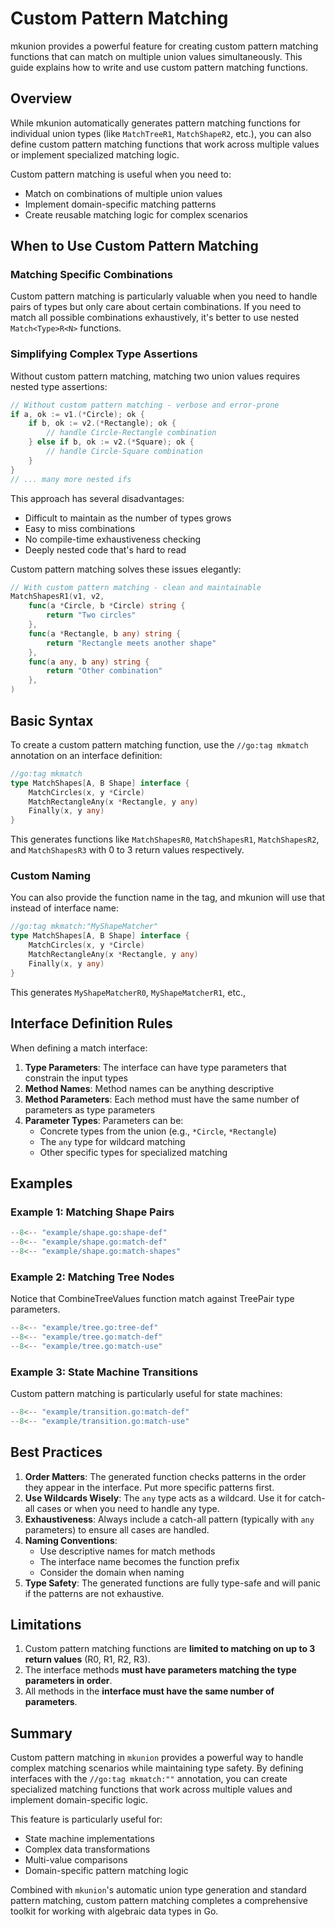 # Custom Pattern Matching

mkunion provides a powerful feature for creating custom pattern matching functions that can match on multiple union values simultaneously. This guide explains how to write and use custom pattern matching functions.

## Overview

While mkunion automatically generates pattern matching functions for individual union types (like `MatchTreeR1`, `MatchShapeR2`, etc.), you can also define custom pattern matching functions that work across multiple values or implement specialized matching logic.

Custom pattern matching is useful when you need to:
- Match on combinations of multiple union values
- Implement domain-specific matching patterns
- Create reusable matching logic for complex scenarios

## When to Use Custom Pattern Matching

### Matching Specific Combinations
Custom pattern matching is particularly valuable when you need to handle pairs of types but only care about certain combinations. If you need to match all possible combinations exhaustively, it's better to use nested `Match<Type>R<N>` functions.

### Simplifying Complex Type Assertions
Without custom pattern matching, matching two union values requires nested type assertions:

```go
// Without custom pattern matching - verbose and error-prone
if a, ok := v1.(*Circle); ok {
    if b, ok := v2.(*Rectangle); ok {
        // handle Circle-Rectangle combination
    } else if b, ok := v2.(*Square); ok {
        // handle Circle-Square combination
    }
}
// ... many more nested ifs
```

This approach has several disadvantages:
- Difficult to maintain as the number of types grows
- Easy to miss combinations
- No compile-time exhaustiveness checking
- Deeply nested code that's hard to read

Custom pattern matching solves these issues elegantly:

```go
// With custom pattern matching - clean and maintainable
MatchShapesR1(v1, v2,
    func(a *Circle, b *Circle) string { 
        return "Two circles" 
    },
    func(a *Rectangle, b any) string { 
        return "Rectangle meets another shape" 
    },
    func(a any, b any) string { 
        return "Other combination" 
    },
)
```

## Basic Syntax

To create a custom pattern matching function, use the `//go:tag mkmatch` annotation on an interface definition:

```go
//go:tag mkmatch
type MatchShapes[A, B Shape] interface {
    MatchCircles(x, y *Circle)
    MatchRectangleAny(x *Rectangle, y any)
    Finally(x, y any)
}
```

This generates functions like `MatchShapesR0`, `MatchShapesR1`, `MatchShapesR2`, and `MatchShapesR3` with 0 to 3 return values respectively.

### Custom Naming

You can also provide the function name in the tag, and mkunion will use that instead of interface name:

```go
//go:tag mkmatch:"MyShapeMatcher"
type MatchShapes[A, B Shape] interface {
    MatchCircles(x, y *Circle)
    MatchRectangleAny(x *Rectangle, y any)
    Finally(x, y any)
}
```

This generates `MyShapeMatcherR0`, `MyShapeMatcherR1`, etc., 

## Interface Definition Rules

When defining a match interface:

1. **Type Parameters**: The interface can have type parameters that constrain the input types
2. **Method Names**: Method names can be anything descriptive
3. **Method Parameters**: Each method must have the same number of parameters as type parameters
4. **Parameter Types**: Parameters can be:
   - Concrete types from the union (e.g., `*Circle`, `*Rectangle`)
   - The `any` type for wildcard matching
   - Other specific types for specialized matching

## Examples

### Example 1: Matching Shape Pairs

```go title="example/shape.go"
--8<-- "example/shape.go:shape-def"
--8<-- "example/shape.go:match-def"
--8<-- "example/shape.go:match-shapes"
```

### Example 2: Matching Tree Nodes

Notice that CombineTreeValues function match against TreePair type parameters.

```go title="example/tree.go"
--8<-- "example/tree.go:tree-def"
--8<-- "example/tree.go:match-def"
--8<-- "example/tree.go:match-use"
```

### Example 3: State Machine Transitions

Custom pattern matching is particularly useful for state machines:

```go title="example/transition.go"
--8<-- "example/transition.go:match-def"
--8<-- "example/transition.go:match-use"
```

## Best Practices

1. **Order Matters**: The generated function checks patterns in the order they appear in the interface. Put more specific patterns first.
2. **Use Wildcards Wisely**: The `any` type acts as a wildcard. Use it for catch-all cases or when you need to handle any type.
3. **Exhaustiveness**: Always include a catch-all pattern (typically with `any` parameters) to ensure all cases are handled.
4. **Naming Conventions**:
    - Use descriptive names for match methods
    - The interface name becomes the function prefix
    - Consider the domain when naming
5. **Type Safety**: The generated functions are fully type-safe and will panic if the patterns are not exhaustive.


## Limitations

1. Custom pattern matching functions are **limited to matching on up to 3 return values** (R0, R1, R2, R3).
2. The interface methods **must have parameters matching the type parameters in order**.
3. All methods in the **interface must have the same number of parameters**.

## Summary

Custom pattern matching in `mkunion` provides a powerful way to handle complex matching scenarios while maintaining type safety. 
By defining interfaces with the `//go:tag mkmatch:""` annotation, you can create specialized matching functions that work across multiple values and implement domain-specific logic.

This feature is particularly useful for:

- State machine implementations
- Complex data transformations
- Multi-value comparisons
- Domain-specific pattern matching logic

Combined with `mkunion`'s automatic union type generation and standard pattern matching, custom pattern matching completes a comprehensive toolkit for working with algebraic data types in Go.